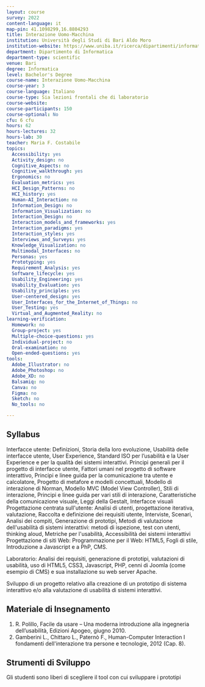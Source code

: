 ```yaml
---
layout: course
survey: 2022
content-language: it
map-pin: 41.1098299,16.8804293
title: Interazione Uomo-Macchina
institution: Università degli Studi di Bari Aldo Moro
institution-website: https://www.uniba.it/ricerca/dipartimenti/informatica/didattica/corsi-di-laurea/informatica-270/laurea-triennale-in-informatica-d.m.-270-1 
department: Dipartimento di Informatica
department-type: scientific
venue: Bari
degree: Informatica
level: Bachelor's Degree
course-name: Interazione Uomo-Macchina
course-year: 3
course-language: Italiano
course-type: Sia lezioni frontali che di laboratorio
course-website: 
course-participants: 150
course-optional: No
cfu: 6 cfu
hours: 62
hours-lectures: 32
hours-lab: 30
teacher: Maria F. Costabile
topics: 
  Accessibility: yes
  Activity_design: no
  Cognitive_Aspects: no
  Cognitive_walkthrough: yes
  Ergonomics: no
  Evaluation_metrics: yes
  HCI_Design_Patterns: no
  HCI_history: yes
  Human-AI_Interaction: no
  Information_Design: no
  Information_Visualization: no
  Interaction_Design: no
  Interaction_models_and_frameworks: yes
  Interaction_paradigms: yes
  Interaction_styles: yes
  Interviews_and_Surveys: yes
  Knowledge_Visualization: no
  Multimodal_Interfaces: no
  Personas: yes
  Prototyping: yes
  Requirement_Analysis: yes
  Software_lifecycle: yes
  Usability_Engineering: yes
  Usability_Evaluation: yes
  Usability_principles: yes
  User-centered_design: yes
  User_Interfaces_for_the_Internet_of_Things: no
  User_Testing: yes
  Virtual_and_Augmented_Reality: no
learning-verification: 
  Homework: no 
  Group-project: yes 
  Multiple-choice-questions: yes 
  Individual-project: no 
  Oral-examination: no 
  Open-ended-questions: yes 
tools: 
  Adobe_Illustrator: no 
  Adobe_Photoshop: no 
  Adobe_XD: no 
  Balsamiq: no 
  Canva: no 
  Figma: no 
  Sketch: no 
  No_tools: no 

---
```



## Syllabus 
Interfacce utente: Definizioni, Storia della loro evoluzione, Usabilità delle interfacce utente, User Experience, Standard ISO per l’usabilità e la User Experience e per la qualità dei sistemi interattivi. Principi generali per il progetto di interfacce utente, Fattori umani nel progetto di software interattivo, Principi e linee guida per la comunicazione tra utente e calcolatore, Progetto di metafore e modelli concettuali, Modello di interazione di Norman, Modello MVC (Model View Controller), Stili di interazione, Principi e linee guida per vari stili di interazione, Caratteristiche della comunicazione visuale, Leggi della Gestalt, Interfacce visuali
Progettazione centrata sull'utente: Analisi di utenti, progettazione iterativa, valutazione, Raccolta e definizione dei requisiti utente, Interviste, Scenari, Analisi dei compiti, Generazione di prototipi, Metodi di valutazione dell'usabilità di sistemi interattivi: metodi di ispezione, test con utenti, thinking aloud, Metriche per l'usabilità, Accessibilità dei sistemi interattivi
Progettazione di siti Web: Programmazione per il Web: HTML5, Fogli di stile, Introduzione a Javascript e a PhP, CMS.

Laboratorio: Analisi dei requisiti, generazione di prototipi, valutazioni di usabilità, uso di HTML5, CSS3, Javascript, PHP, cenni di Joomla (come esempio di CMS) e sua installazione su web server Apache.

Sviluppo di un progetto relativo alla creazione di un prototipo di sistema interattivo e/o alla valutazione di usabilità di sistemi interattivi.

## Materiale di Insegnamento 
1.	R. Polillo, Facile da usare – Una moderna introduzione alla ingegneria dell’usabilità, Edizioni Apogeo, giugno 2010.
2.	Gamberini L., Chittaro L., Paternò F., Human-Computer Interaction I fondamenti dell'interazione tra persone e tecnologie, 2012 (Cap. 8).


## Strumenti di Sviluppo 
Gli studenti sono liberi di scegliere il tool con cui sviluppare i prototipi
